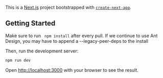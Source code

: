 This is a [Next.js](https://nextjs.org) project bootstrapped with [`create-next-app`](https://nextjs.org/docs/app/api-reference/cli/create-next-app).

## Getting Started

Make sure to run ``` npm install``` after every pull. If we continue to use Ant Design, you may have to append a --legacy-peer-deps to the install

Then, run the development server:

```bash
npm run dev
```

Open [http://localhost:3000](http://localhost:3000) with your browser to see the result.

